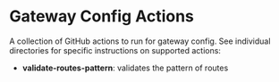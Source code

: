 # Gateway Config Actions
A collection of GitHub actions to run for gateway config. See individual directories
for specific instructions on supported actions:

- **validate-routes-pattern**: validates the pattern of routes
